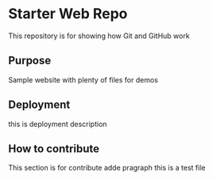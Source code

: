 # Starter Web Repo

This repository is for showing how Git and GitHub work

## Purpose

Sample website with plenty of files for demos


## Deployment
this is deployment description

## How to contribute
This section is for contribute
adde pragraph this is a test file